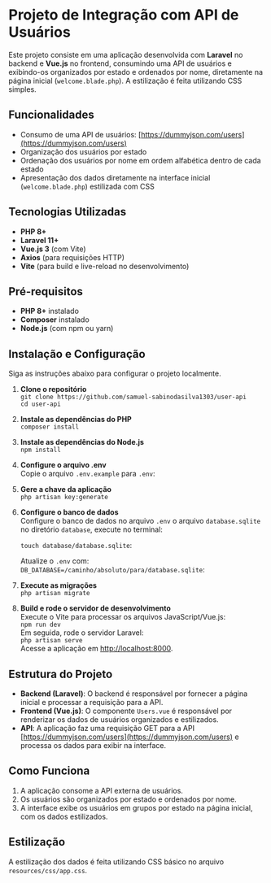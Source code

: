 # Projeto de Integração com API de Usuários

Este projeto consiste em uma aplicação desenvolvida com **Laravel** no backend e **Vue.js** no frontend, consumindo uma API de usuários e exibindo-os organizados por estado e ordenados por nome, diretamente na página inicial (`welcome.blade.php`). A estilização é feita utilizando CSS simples.

## Funcionalidades
- Consumo de uma API de usuários: [https://dummyjson.com/users](https://dummyjson.com/users)
- Organização dos usuários por estado
- Ordenação dos usuários por nome em ordem alfabética dentro de cada estado
- Apresentação dos dados diretamente na interface inicial (`welcome.blade.php`) estilizada com CSS

## Tecnologias Utilizadas
- **PHP 8+**
- **Laravel 11+**
- **Vue.js 3** (com Vite)
- **Axios** (para requisições HTTP)
- **Vite** (para build e live-reload no desenvolvimento)

## Pré-requisitos
- **PHP 8+** instalado
- **Composer** instalado
- **Node.js** (com npm ou yarn)

## Instalação e Configuração
Siga as instruções abaixo para configurar o projeto localmente.

1. **Clone o repositório**  
   `git clone https://github.com/samuel-sabinodasilva1303/user-api`  
   `cd user-api`

2. **Instale as dependências do PHP**  
   `composer install`

3. **Instale as dependências do Node.js**  
   `npm install`

4. **Configure o arquivo .env**  
   Copie o arquivo `.env.example` para `.env`:  

5. **Gere a chave da aplicação**  
   `php artisan key:generate`

6. **Configure o banco de dados**  
   Configure o banco de dados no arquivo `.env` o arquivo `database.sqlite` no diretório `database`, execute no terminal:

   `touch database/database.sqlite`:

   Atualize o `.env` com:  
    `DB_DATABASE=/caminho/absoluto/para/database.sqlite`:

7. **Execute as migrações**  
    `php artisan migrate`


8. **Build e rode o servidor de desenvolvimento**  
   Execute o Vite para processar os arquivos JavaScript/Vue.js:  
   `npm run dev`  
   Em seguida, rode o servidor Laravel:  
   `php artisan serve`  
   Acesse a aplicação em [http://localhost:8000](http://localhost:8000).

## Estrutura do Projeto
- **Backend (Laravel)**: O backend é responsável por fornecer a página inicial e processar a requisição para a API.
- **Frontend (Vue.js)**: O componente `Users.vue` é responsável por renderizar os dados de usuários organizados e estilizados.
- **API**: A aplicação faz uma requisição GET para a API [https://dummyjson.com/users](https://dummyjson.com/users) e processa os dados para exibir na interface.

## Como Funciona
1. A aplicação consome a API externa de usuários.
2. Os usuários são organizados por estado e ordenados por nome.
3. A interface exibe os usuários em grupos por estado na página inicial, com os dados estilizados.

## Estilização
A estilização dos dados é feita utilizando CSS básico no arquivo `resources/css/app.css`.

